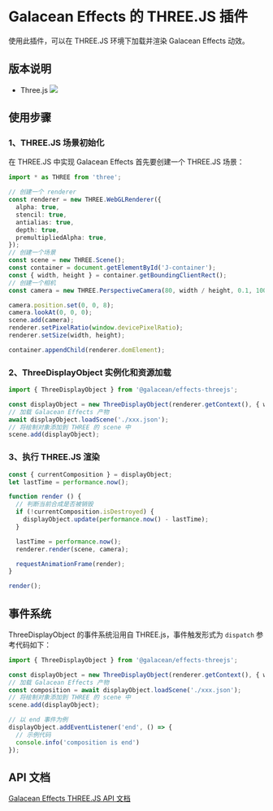 # Galacean Effects 的 THREE.JS 插件

使用此插件，可以在 THREE.JS 环境下加载并渲染 Galacean Effects 动效。

## 版本说明

- Three.js ![](https://img.shields.io/badge/npm-0.149.0-green.svg?style=flat-square)

## 使用步骤

### 1、THREE.JS 场景初始化

在 THREE.JS 中实现 Galacean Effects 首先要创建一个 THREE.JS 场景：

``` ts
import * as THREE from 'three';

// 创建一个 renderer
const renderer = new THREE.WebGLRenderer({
  alpha: true,
  stencil: true,
  antialias: true,
  depth: true,
  premultipliedAlpha: true,
});
// 创建一个场景
const scene = new THREE.Scene();
const container = document.getElementById('J-container');
const { width, height } = container.getBoundingClientRect();
// 创建一个相机
const camera = new THREE.PerspectiveCamera(80, width / height, 0.1, 1000);

camera.position.set(0, 0, 8);
camera.lookAt(0, 0, 0);
scene.add(camera);
renderer.setPixelRatio(window.devicePixelRatio);
renderer.setSize(width, height);

container.appendChild(renderer.domElement);
```

### 2、ThreeDisplayObject 实例化和资源加载

``` ts
import { ThreeDisplayObject } from '@galacean/effects-threejs';

const displayObject = new ThreeDisplayObject(renderer.getContext(), { width, height });
// 加载 Galacean Effects 产物
await displayObject.loadScene('./xxx.json');
// 将绘制对象添加到 THREE 的 scene 中
scene.add(displayObject);
```

### 3、执行 THREE.JS 渲染

``` ts
const { currentComposition } = displayObject;
let lastTime = performance.now();

function render () {
  // 判断当前合成是否被销毁
  if (!currentComposition.isDestroyed) {
    displayObject.update(performance.now() - lastTime);
  }

  lastTime = performance.now();
  renderer.render(scene, camera);

  requestAnimationFrame(render);
}

render();
```

## 事件系统

ThreeDisplayObject 的事件系统沿用自 THREE.js，事件触发形式为 `dispatch` 参考代码如下：

``` ts
import { ThreeDisplayObject } from '@galacean/effects-threejs';

const displayObject = new ThreeDisplayObject(renderer.getContext(), { width, height });
// 加载 Galacean Effects 产物
const composition = await displayObject.loadScene('./xxx.json');
// 将绘制对象添加到 THREE 的 scene 中
scene.add(displayObject);

// 以 end 事件为例
displayObject.addEventListener('end', () => {
  // 示例代码
  console.info('composition is end')
});
```

## API 文档

[Galacean Effects THREE.JS API 文档](https://galacean.antgroup.com/effects/#/api/modules_galacean_effects_threejs)
